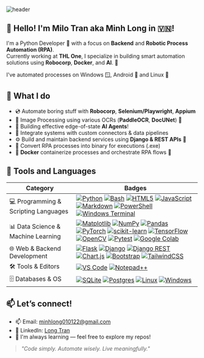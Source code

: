 ![header](https://capsule-render.vercel.app/api?type=waving&&color=0:023047,100:a2d2ff&height=280&section=header&text=I'm%20Minh%20Long!&fontSize=70&&fontColor=ededed&animation=fadeIn&desc=A%20Python%20Developer&fontAlignY=40)

👋 Hello! I'm Milo Tran aka Minh Long in 🇻🇳!
--- 
I'm a Python Developer 🐍 with a focus on **Backend** and **Robotic Process Automation (RPA)**.  
Currently working at **THL One**, I specialize in building smart automation solutions using **Robocorp**, **Docker**, and **AI**. 🤖

I've automated processes on Windows 🪟, Android 📱 and Linux 🐧

🚀 What I do
---

- 💿 Automate boring stuff with **Robocorp**, **Selenium/Playwright**, **Appium**
- 📄 Image Processing using various OCRs (**PaddleOCR**, **DocUNet**) 📃
- 🤖 Building effective edge-of-state **AI Agents**! 
- 🧩 Integrate systems with custom connectors & data pipelines 
- ⚙️ Build and maintain backend services using **Django & REST APIs** 🔑
- 💽 Convert RPA processes into binary for executions (.exe)
- 🐳 **Docker** containerize processes and orchestrate RPA flows 🐋

💾 Tools and Languages
---
| Category | Badges |
| ------------- | ------------- |
| 💻 Programming & Scripting Languages | <a href="https://www.python.org/">![Python](https://img.shields.io/badge/python-3670A0?style=for-the-badge&logo=python&logoColor=ffdd54)</a> <a href="https://www.gnu.org/software/bash/">![Bash](https://img.shields.io/badge/bash_script-%23121011.svg?style=for-the-badge&logo=gnu-bash&logoColor=white)</a> <a href="https://developer.mozilla.org/en-US/docs/Web/HTML">![HTML5](https://img.shields.io/badge/html5-%23E34F26.svg?style=for-the-badge&logo=html5&logoColor=white)</a> <a href="https://developer.mozilla.org/en-US/docs/Web/JavaScript">![JavaScript](https://img.shields.io/badge/javascript-%23323330.svg?style=for-the-badge&logo=javascript&logoColor=%23F7DF1E)</a> <a href="https://daringfireball.net/projects/markdown/">![Markdown](https://img.shields.io/badge/markdown-%23000000.svg?style=for-the-badge&logo=markdown&logoColor=white)</a> <a href="https://learn.microsoft.com/en-us/powershell/">![PowerShell](https://img.shields.io/badge/PowerShell-%235391FE.svg?style=for-the-badge&logo=powershell&logoColor=white)</a> <a href="https://github.com/microsoft/terminal">![Windows Terminal](https://img.shields.io/badge/Windows%20Terminal-%234D4D4D.svg?style=for-the-badge&logo=windows-terminal&logoColor=white)</a> |
| 📊 Data Science & Machine Learning | <a href="https://matplotlib.org/">![Matplotlib](https://img.shields.io/badge/Matplotlib-%23ffffff.svg?style=for-the-badge&logo=Matplotlib&logoColor=black)</a> <a href="https://numpy.org/">![NumPy](https://img.shields.io/badge/numpy-%23013243.svg?style=for-the-badge&logo=numpy&logoColor=white)</a> <a href="https://pandas.pydata.org/">![Pandas](https://img.shields.io/badge/pandas-%23150458.svg?style=for-the-badge&logo=pandas&logoColor=white)</a> <a href="https://pytorch.org/">![PyTorch](https://img.shields.io/badge/PyTorch-%23EE4C2C.svg?style=for-the-badge&logo=PyTorch&logoColor=white)</a> <a href="https://scikit-learn.org/">![scikit-learn](https://img.shields.io/badge/scikit--learn-%23F7931E.svg?style=for-the-badge&logo=scikit-learn&logoColor=white)</a> <a href="https://www.tensorflow.org/">![TensorFlow](https://img.shields.io/badge/TensorFlow-%23FF6F00.svg?style=for-the-badge&logo=TensorFlow&logoColor=white)</a> <a href="https://opencv.org/">![OpenCV](https://img.shields.io/badge/opencv-%23white.svg?style=for-the-badge&logo=opencv&logoColor=white)</a> <a href="https://docs.pytest.org/">![Pytest](https://img.shields.io/badge/pytest-%23ffffff.svg?style=for-the-badge&logo=pytest&logoColor=2f9fe3)</a> <a href="https://colab.research.google.com/">![Google Colab](https://img.shields.io/badge/Google%20Colab-%23F9A825.svg?style=for-the-badge&logo=googlecolab&logoColor=white)</a> |
| 🌐 Web & Backend Development | <a href="https://flask.palletsprojects.com/">![Flask](https://img.shields.io/badge/flask-%23000.svg?style=for-the-badge&logo=flask&logoColor=white)</a> <a href="https://www.djangoproject.com/">![Django](https://img.shields.io/badge/django-%23092E20.svg?style=for-the-badge&logo=django&logoColor=white)</a> <a href="https://www.django-rest-framework.org/">![Django REST](https://img.shields.io/badge/DJANGO-REST-ff1709?style=for-the-badge&logo=django&logoColor=white&color=ff1709&labelColor=gray)</a> <a href="https://www.chartjs.org/">![Chart.js](https://img.shields.io/badge/chart.js-F5788D.svg?style=for-the-badge&logo=chart.js&logoColor=white)</a> <a href="https://getbootstrap.com/">![Bootstrap](https://img.shields.io/badge/bootstrap-%238511FA.svg?style=for-the-badge&logo=bootstrap&logoColor=white)</a> <a href="https://tailwindcss.com/">![TailwindCSS](https://img.shields.io/badge/tailwindcss-%2338B2AC.svg?style=for-the-badge&logo=tailwind-css&logoColor=white)</a> |
| 🛠 Tools & Editors | <a href="https://code.visualstudio.com/">![VS Code](https://img.shields.io/badge/Visual%20Studio%20Code-0078d7.svg?style=for-the-badge&logo=visual-studio-code&logoColor=white)</a> <a href="https://notepad-plus-plus.org/">![Notepad++](https://img.shields.io/badge/Notepad++-90E59A.svg?style=for-the-badge&logo=notepad%2b%2b&logoColor=black)</a> |
| 🗄️ Databases & OS | <a href="https://www.sqlite.org/">![SQLite](https://img.shields.io/badge/sqlite-%2307405e.svg?style=for-the-badge&logo=sqlite&logoColor=white)</a> <a href="https://www.postgresql.org/">![Postgres](https://img.shields.io/badge/postgres-%23316192.svg?style=for-the-badge&logo=postgresql&logoColor=white)</a> <a href="https://www.linux.org/">![Linux](https://img.shields.io/badge/Linux-FCC624?style=for-the-badge&logo=linux&logoColor=black)</a> <a href="https://www.linux.org/">![Windows](https://img.shields.io/badge/Windows-0078D6?style=for-the-badge&logo=windows&logoColor=white)</a> |

📫 Let’s connect!
---

- 📫 Email: [minhlong010122@gmail.com](mailto:minhlong010122@gmail.com)
- 🤝 LinkedIn: [Long Tran](https://linkedin.com/in/tranhoangminhlong)
- 🧠 I'm always learning — feel free to explore my repos!

> *"Code simply. Automate wisely. Live meaningfully."*

<!--
**milotr/milotr** is a ✨ _special_ ✨ repository because its `README.md` (this file) appears on your GitHub profile.

Here are some ideas to get you started:

- 🔭 I’m currently working on ...
- 🌱 I’m currently learning ...
- 👯 I’m looking to collaborate on ...
- 🤔 I’m looking for help with ...
- 💬 Ask me about ...
- 📫 How to reach me: ...
- 😄 Pronouns: ...
- ⚡ Fun fact: ...
-->
